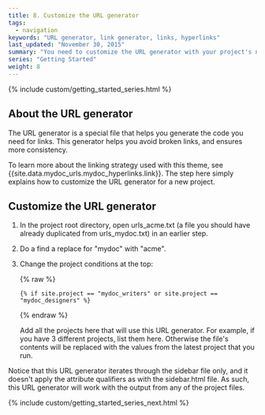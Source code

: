 ```yaml
---
title: 8. Customize the URL generator
tags: 
  - navigation
keywords: "URL generator, link generator, links, hyperlinks"
last_updated: "November 30, 2015"
summary: "You need to customize the URL generator with your project's name. This generator helps you make quick links within your content."
series: "Getting Started"
weight: 8
---
```


{% include custom/getting_started_series.html %}

## About the URL generator

The URL generator is a special file that helps you generate the code you need for links. This generator helps you avoid broken links, and ensures more consistency.

To learn more about the linking strategy used with this theme, see {{site.data.mydoc_urls.mydoc_hyperlinks.link}}. The step here simply explains how to customize the URL generator for a new project.

## Customize the URL generator

1. In the project root directory, open urls_acme.txt (a file you should have already duplicated from urls_mydoc.txt) in an earlier step.
2. Do a find a replace for "mydoc" with "acme".
3. Change the project conditions at the top:
	
	{% raw %}
	```
	{% if site.project == "mydoc_writers" or site.project == "mydoc_designers" %}
	```
	{% endraw %}
	
	Add all the projects here that will use this URL generator. For example, if you have 3 different projects, list them here. Otherwise the file's contents will be replaced with the values from the latest project that you run.

Notice that this URL generator iterates through the sidebar file only, and it doesn't apply the attribute qualifiers as with the sidebar.html file. As such, this URL generator will work with the output from any of the project files.

{% include custom/getting_started_series_next.html %}